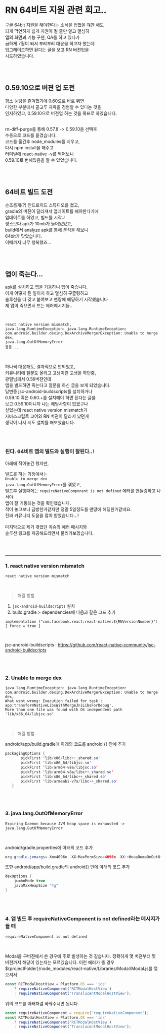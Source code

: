 # RN 64비트 지원 관련 회고..

구글 64bit 지원을 해야한다는 소식을 접했을 떄만 해도<br>
되게 막연하게 쉽게 지원이 될 줄만 알고 열심히<br>
앱의 화면과 기능 구현, QA를 하고 있다가<br>
급하게 7월이 되서 부랴부랴 대응을 하고자 했는데<br>
업그레이드하면 된다는 글을 보고 RN 버젼업을<br>
시도하였습니다.<br>

<br>
<br>

## 0.59.10으로 버젼 업 도전

평소 눈팅을 즐겨했기에 0.60으로 바로 뛰면<br>
다양한 부분에서 골고루 지옥을 경험할 수 있다는 것을<br>
인지하였고, 0.59.10으로 버젼업 하는 것을 목표로 하였습니다.<br>
<br>

rn-diff-purge를 통해 0.57.8 -> 0.59.10을 선택후<br>
수동으로 코드를 옮겼습니다.<br>
코드를 옮긴후 node_modules를 지우고,<br>
다시 npm install을 해주고<br>
터미널에 react-native -v를 찍어보니<br>
0.59.10로 변해있음을 알 수 있었습니다.<br>

<br>
<br>

## 64비트 빌드 도전

순조롭게(?) 안드로이드 스튜디오를 켰고,<br>
gradle의 버젼이 달라져서 업데이트를 해야한다기에<br>
업데이트를 하였고, 빌드를 시작..!<br>
평소보다 apk가 10mb가 늘어있었고,<br>
build에서 analyze apk를 통해 분석을 해보니<br>
64bit가 맞았습니다.<br>
이때까지 너무 행복했죠...<br>

<br>
<br>

## 앱이 죽는다...

apk를 설치하고 앱을 기동하니 앱이 죽습니다.<br>
이게 어떻게 된 일이지 하고 열심히 구글링하고<br>
솔루션을 다 갖고 붙여보고 맨땅에 헤딩하기 시작했습니다<br>
제 앱이 죽으면서 뜨는 에러메시지들..<br>

<br>

```
react native version mismatch,
java.lang.RuntimeException: java.lang.RuntimeException: com.android.builder.dexing.DexArchiveMergerException: Unable to merge dex,
java.lang.OutOfMemoryError
등등...
```

<br>

하나씩 대응해도, 결과적으로 안되었고,<br>
커뮤니티에 질문도 올리고 고생이란 고생을 하던중,<br>
광렬님께서 0.59버젼인데<br>
앱을 빌드하면 죽는다고 질문을 하신 글을 보게 되었습니다.<br>
답변중 jsc-android-buildscripts를 설치하거나<br>
0.59.10 혹은 0.60.+를 설치해야 하면 된다는 글을<br>
보고 0.59.10이니까 나는 해당사항이 없겠구나<br>
싶었는데 react native version mismatch가<br>
자바스크립트 코어와 RN 버젼이 달라서 났던게<br>
생각이 나서 저도 설치를 해보았습니다.<br>

<br>
<br>

### 된다. 64비트 앱의 빌드와 실행이 잘된다..!

아래에 적어놓긴 했지만,<br>

빌드를 하는 과정에서는<br>
`Unable to merge dex`<br>
`java.lang.OutOfMemoryError`를 겪었고,<br>
빌드후 실행때에는 `requireNativeComponent is not defined` 에러를 핸들링하고 나서야<br>
앱이 잘 기동되는 것을 확인했습니다.<br>
적어 놓고보니 금방한거같지만 정말 5일정도를 맨땅에 헤딩한거같네요.<br>
진짜 커뮤니티 도움을 많이 받았습니다...!<br>
<br>
마지막으로 제가 겪었던 이슈의 에러 메시지와<br>
솔루션 링크를 제공해드리면서 물러가보겠습니다.<br>

<br>
<br>

---

### 1. react native version mismatch

`react native version mismatch`

<br>

> 해결 방법

1. `jsc-android-buildscripts` 설치
2. build.gradle > dependencies에 다음과 같은 코드 추가

```
implementation ("com.facebook.react:react-native:${RNVersionNumber}") { force = true }
```
<br>

jsc-android-buildscripts : https://github.com/react-native-community/jsc-android-buildscripts

<br>
<br>

### 2. Unable to merge dex

```
java.lang.RuntimeException: java.lang.RuntimeException:
com.android.builder.dexing.DexArchiveMergerException: Unable to merge dex,
What went wrong: Execution failed for task':
app:transformNativeLibsWithMergeJniLibsForDebug'.
More than one file was found with OS independent path 'lib/x86_64/libjsc.so'
```

<br>

> 해결 방법

android/app/build.gradle에 아래의 코드를 android {} 안에 추가

```java
packagingOptions {
       pickFirst 'lib/x86/libc++_shared.so'
       pickFirst 'lib/x86_64/libjsc.so'
       pickFirst 'lib/arm64-v8a/libjsc.so'
       pickFirst 'lib/arm64-v8a/libc++_shared.so'
       pickFirst 'lib/x86_64/libc++_shared.so'
       pickFirst 'lib/armeabi-v7a/libc++_shared.so'
   }
```

<br>
<br>

### 3. java.lang.OutOfMemoryError

`Expiring Daemon because JVM heap space is exhausted -> java.lang.OutOfMemoryError`

<br>

android/gradle.properties에 아래의 코드 추가

```java
org.gradle.jvmargs=-Xmx4096m -XX:MaxPermSize=4096m -XX:+HeapDumpOnOutOfMemoryError
```

또한 android/app/build.gradle의 android{} 안에 아래의 코드 추가

```java
dexOptions {
    jumboMode true
    javaMaxHeapSize "4g"
}
```

<br>
<br>

### 4. 앱 빌드 후 requireNativeComponent is not defined라는 메시지가 뜰 때

`requireNativeComponent is not defined`

<br>

Modal을 구버젼에서 쓴 경우에 주로 발생하는 것 같습니다.
정확하게 몇 버젼부터 몇 버젼까지 해당이 있는지는 모르겠습니다.
이런 에러가 뜰 경우 ${projectFolder}/node_modules/react-native/Libraries/Modal/Modal.js를 열으셔서

```js
const RCTModalHostView = Platform.OS === 'ios' 
    ? requireNativeComponent('RCTModalHostView') 
    : requireNativeComponent('TranslucentModalHostView');
```

위의 코드를 아래처럼 바꿔주시면 됩니다.

```js
const requireNativeComponent = require('requireNativeComponent');
const RCTModalHostView = Platform.OS === 'ios'
    ? requireNativeComponent('RCTModalHostView')
    : requireNativeComponent('TranslucentModalHostView');
```

